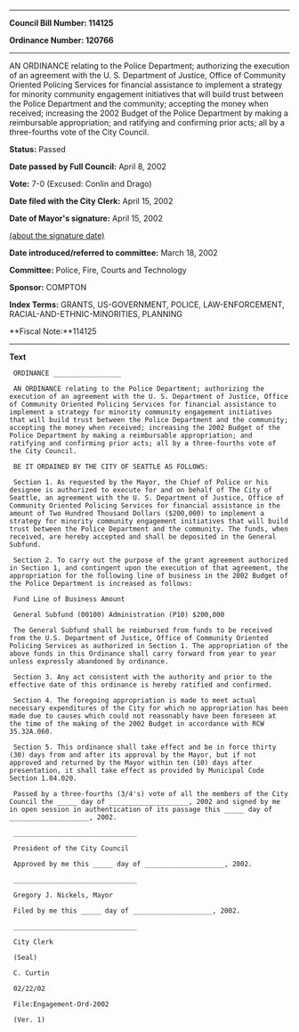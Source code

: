 

********

**Council Bill Number: 114125**
   
**Ordinance Number: 120766**
********

 AN ORDINANCE relating to the Police Department; authorizing the execution of an agreement with the U. S. Department of Justice, Office of Community Oriented Policing Services for financial assistance to implement a strategy for minority community engagement initiatives that will build trust between the Police Department and the community; accepting the money when received; increasing the 2002 Budget of the Police Department by making a reimbursable appropriation; and ratifying and confirming prior acts; all by a three-fourths vote of the City Council.

**Status:** Passed
   
**Date passed by Full Council:** April 8, 2002
   
**Vote:** 7-0 (Excused: Conlin and Drago)
   
**Date filed with the City Clerk:** April 15, 2002
   
**Date of Mayor's signature:** April 15, 2002
   
[(about the signature date)](/~public/approvaldate.htm)
   
   
   
**Date introduced/referred to committee:** March 18, 2002
   
**Committee:** Police, Fire, Courts and Technology
   
**Sponsor:** COMPTON
   
   
**Index Terms:** GRANTS, US-GOVERNMENT, POLICE, LAW-ENFORCEMENT, RACIAL-AND-ETHNIC-MINORITIES, PLANNING

**Fiscal Note:**114125

********

**Text**
   
```
 ORDINANCE _________________

 AN ORDINANCE relating to the Police Department; authorizing the execution of an agreement with the U. S. Department of Justice, Office of Community Oriented Policing Services for financial assistance to implement a strategy for minority community engagement initiatives that will build trust between the Police Department and the community; accepting the money when received; increasing the 2002 Budget of the Police Department by making a reimbursable appropriation; and ratifying and confirming prior acts; all by a three-fourths vote of the City Council.

 BE IT ORDAINED BY THE CITY OF SEATTLE AS FOLLOWS:

 Section 1. As requested by the Mayor, the Chief of Police or his designee is authorized to execute for and on behalf of The City of Seattle, an agreement with the U. S. Department of Justice, Office of Community Oriented Policing Services for financial assistance in the amount of Two Hundred Thousand Dollars ($200,000) to implement a strategy for minority community engagement initiatives that will build trust between the Police Department and the community. The funds, when received, are hereby accepted and shall be deposited in the General Subfund.

 Section 2. To carry out the purpose of the grant agreement authorized in Section 1, and contingent upon the execution of that agreement, the appropriation for the following line of business in the 2002 Budget of the Police Department is increased as follows:

 Fund Line of Business Amount

 General Subfund (00100) Administration (P10) $200,000

 The General Subfund shall be reimbursed from funds to be received from the U.S. Department of Justice, Office of Community Oriented Policing Services as authorized in Section 1. The appropriation of the above funds in this Ordinance shall carry forward from year to year unless expressly abandoned by ordinance.

 Section 3. Any act consistent with the authority and prior to the effective date of this ordinance is hereby ratified and confirmed.

 Section 4. The foregoing appropriation is made to meet actual necessary expenditures of the City for which no appropriation has been made due to causes which could not reasonably have been foreseen at the time of the making of the 2002 Budget in accordance with RCW 35.32A.060.

 Section 5. This ordinance shall take effect and be in force thirty (30) days from and after its approval by the Mayor, but if not approved and returned by the Mayor within ten (10) days after presentation, it shall take effect as provided by Municipal Code Section 1.04.020.

 Passed by a three-fourths (3/4's) vote of all the members of the City Council the _____ day of ____________________, 2002 and signed by me in open session in authentication of its passage this _____ day of ____________________, 2002.

 _______________________________

 President of the City Council

 Approved by me this _____ day of ____________________, 2002.

 _______________________________

 Gregory J. Nickels, Mayor

 Filed by me this _____ day of ____________________, 2002.

 _______________________________

 City Clerk

 (Seal)

 C. Curtin

 02/22/02

 File:Engagement-Ord-2002

 (Ver. 1)

```
